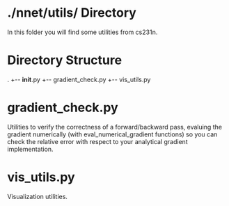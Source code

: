 # ./nnet/utils/ Directory

In this folder you will find some utilities from cs231n.

# Directory Structure
.
+-- __init__.py
+-- gradient_check.py
+-- vis_utils.py

# gradient_check.py

Utilities to verify the correctness of a forward/backward pass, evaluing the gradient numerically (with eval_numerical_gradient functions) so you can check the relative error with respect to your analytical gradient implementation.

# vis_utils.py

Visualization utilities.



